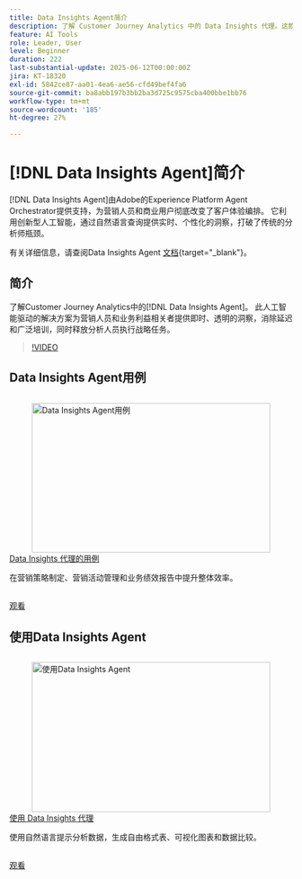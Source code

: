 ```yaml
---
title: Data Insights Agent简介
description: 了解 Customer Journey Analytics 中的 Data Insights 代理。这款由 AI 驱动的解决方案可打破企业瓶颈，向营销人员即时提供清晰透明的洞察信息。
feature: AI Tools
role: Leader, User
level: Beginner
duration: 222
last-substantial-update: 2025-06-12T00:00:00Z
jira: KT-18320
exl-id: 5842ce87-aa01-4ea6-ae56-cfd49bef4fa6
source-git-commit: ba8abb197b3bb2ba3d725c9575cba400bbe1bb76
workflow-type: tm+mt
source-wordcount: '185'
ht-degree: 27%

---
```


# [!DNL Data Insights Agent]简介

[!DNL Data Insights Agent]由Adobe的Experience Platform Agent Orchestrator提供支持，为营销人员和商业用户彻底改变了客户体验编排。 它利用创新型人工智能，通过自然语言查询提供实时、个性化的洞察，打破了传统的分析师瓶颈。

有关详细信息，请查阅Data Insights Agent [文档](https://experienceleague.adobe.com/zh-hans/docs/analytics-platform/using/cja-overview/cja-b2c-overview/data-analysis-ai){target="_blank"}。

## 简介

了解Customer Journey Analytics中的[!DNL Data Insights Agent]。 此人工智能驱动的解决方案为营销人员和业务利益相关者提供即时、透明的洞察，消除延迟和广泛培训，同时释放分析人员执行战略任务。

>[!VIDEO](https://video.tv.adobe.com/v/3463894/?learn=on&enablevpops)


## Data Insights Agent用例

<!-- CARDS
{cta=Watch}
* data-insights-agent-use-cases.md
-->
<!-- START CARDS HTML - DO NOT MODIFY BY HAND -->
<div class="columns">
    <div class="column is-half-tablet is-half-desktop is-one-third-widescreen" aria-label="Data Insights Agent use cases">
        <div class="card" style="height: 100%; display: flex; flex-direction: column; height: 100%;">
            <div class="card-image">
                <figure class="image x-is-16by9">
                    <a href="data-insights-agent-use-cases.md" title="Data Insights Agent用例" target="_blank" rel="referrer">
                        <img class="is-bordered-r-small" src="https://video.tv.adobe.com/v/3463896/?format=jpeg&nocache=1742338375674" alt="Data Insights Agent用例"
                             style="width: 100%; aspect-ratio: 16 / 9; object-fit: cover; overflow: hidden; display: block; margin: auto;">
                    </a>
                </figure>
            </div>
            <div class="card-content is-padded-small" style="display: flex; flex-direction: column; flex-grow: 1; justify-content: space-between;">
                <div class="top-card-content">
                    <p class="headline is-size-6 has-text-weight-bold">
                        <a href="data-insights-agent-use-cases.md" target="_blank" rel="referrer" title="Data Insights Agent用例">Data Insights 代理的用例</a>
                    </p>
                    <p class="is-size-6">在营销策略制定、营销活动管理和业务绩效报告中提升整体效率。</p>
                </div>
                <a href="data-insights-agent-use-cases.md" target="_blank" rel="referrer" class="spectrum-Button spectrum-Button--outline spectrum-Button--primary spectrum-Button--sizeM" style="align-self: flex-start; margin-top: 1rem;">
                    <span class="spectrum-Button-label has-no-wrap has-text-weight-bold">观看</span>
                </a>
            </div>
        </div>
    </div>
</div>
<!-- END CARDS HTML - DO NOT MODIFY BY HAND -->

## 使用Data Insights Agent

<!-- CARDS
{cta=Watch}
* use-the-data-insights-agent.md
-->
<!-- START CARDS HTML - DO NOT MODIFY BY HAND -->
<div class="columns">
    <div class="column is-half-tablet is-half-desktop is-one-third-widescreen" aria-label="Use the Data Insights Agent">
        <div class="card" style="height: 100%; display: flex; flex-direction: column; height: 100%;">
            <div class="card-image">
                <figure class="image x-is-16by9">
                    <a href="use-the-data-insights-agent.md" title="使用Data Insights Agent" target="_blank" rel="referrer">
                        <img class="is-bordered-r-small" src="https://video.tv.adobe.com/v/3463897/?format=jpeg&nocache=1742338375674" alt="使用Data Insights Agent"
                             style="width: 100%; aspect-ratio: 16 / 9; object-fit: cover; overflow: hidden; display: block; margin: auto;">
                    </a>
                </figure>
            </div>
            <div class="card-content is-padded-small" style="display: flex; flex-direction: column; flex-grow: 1; justify-content: space-between;">
                <div class="top-card-content">
                    <p class="headline is-size-6 has-text-weight-bold">
                        <a href="use-the-data-insights-agent.md" target="_blank" rel="referrer" title="使用Data Insights Agent">使用 Data Insights 代理</a>
                    </p>
                    <p class="is-size-6">使用自然语言提示分析数据，生成自由格式表、可视化图表和数据比较。</p>
                </div>
                <a href="use-the-data-insights-agent.md" target="_blank" rel="referrer" class="spectrum-Button spectrum-Button--outline spectrum-Button--primary spectrum-Button--sizeM" style="align-self: flex-start; margin-top: 1rem;">
                    <span class="spectrum-Button-label has-no-wrap has-text-weight-bold">观看</span>
                </a>
            </div>
        </div>
    </div>
</div>
<!-- END CARDS HTML - DO NOT MODIFY BY HAND -->
